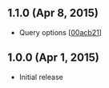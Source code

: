 ## 1.1.0 (Apr 8, 2015)

 - Query options [[00acb21](https://github.com/solidusjs/solidus-client/commit/00acb21a02a6ccd9824e5e6a914a92ff8f74c783)]

## 1.0.0 (Apr 1, 2015)

 - Initial release
